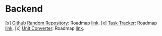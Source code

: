 # Backend

[x] [Github Random Repository](/Backend/github-random-repository): Roadmap [link](https://roadmap.sh/projects/blogging-platform-api).
[x] [Task Tracker](/Backend/task-tracker): Roadmap [link](https://roadmap.sh/projects/task-tracker).
[x] [Unit Converter](/Backend/unit-converter): Roadmap [link](https://roadmap.sh/projects/unit-converter).
